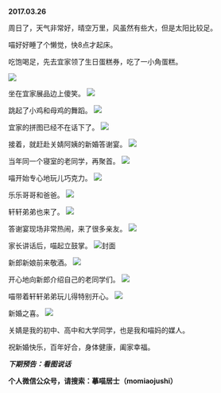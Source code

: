 
          
**2017.03.26**

周日了，天气非常好，晴空万里，风虽然有些大，但是太阳比较足。

喵好好睡了个懒觉，快8点才起床。

吃饱喝足，先去宜家领了生日蛋糕券，吃了一小角蛋糕。

![](http://wx3.sinaimg.cn/large/627d9660ly1fe0977w3y0j20yg0mz0wq.jpg)


坐在宜家展品边上傻笑。
![](http://wx3.sinaimg.cn/large/627d9660ly1fe0977iehjj20yg0mz43t.jpg)


跳起了小鸡和母鸡的舞蹈。
![](http://wx3.sinaimg.cn/large/627d9660ly1fe0979ea1xj20yg0mzn0t.jpg)


宜家的拼图已经不在话下了。
![](http://wx3.sinaimg.cn/large/627d9660ly1fe0976n435j20yg0mzdjw.jpg)


接着，就赶赴关婧阿姨的新婚答谢宴。
![](http://wx3.sinaimg.cn/large/627d9660ly1fe0978htjoj20yg0mzgqj.jpg)


当年同一个寝室的老同学，再聚首。
![](http://wx3.sinaimg.cn/large/627d9660ly1fe09779m7rj20yg0mzafc.jpg)


喵开始专心地玩儿巧克力。
![](http://wx3.sinaimg.cn/large/627d9660ly1fe0976uy7cj20yg0mzadg.jpg)


乐乐哥哥和爸爸。
![](http://wx3.sinaimg.cn/large/627d9660ly1fe0978tfg1j20yg0mzjxa.jpg)


轩轩弟弟也来了。
![](http://wx3.sinaimg.cn/large/627d9660ly1fe09790hbgj20yg0mzgpe.jpg)


答谢宴现场非常热闹，来了很多亲友。
![](http://wx3.sinaimg.cn/large/627d9660ly1fe0977p2p0j20yg0mz44g.jpg)


家长讲话后，喵起立鼓掌。
![](http://wx3.sinaimg.cn/large/627d9660ly1fe09783vduj20yg0mztc0.jpg)封面


新郎新娘前来敬酒。
![](http://wx3.sinaimg.cn/large/627d9660ly1fe0978cfkaj20yg0mzq7g.jpg)


开心地向新郎介绍自己的老同学们。
![](http://wx3.sinaimg.cn/large/627d9660ly1fe09771ul2j20yg0mz0xr.jpg)


喵带着轩轩弟弟玩儿得特别开心。
![](http://wx3.sinaimg.cn/large/627d9660ly1fe09795kbaj20yg0mzn0x.jpg)


新婚之喜。
![](http://wx3.sinaimg.cn/large/627d9660ly1fe0978nj5lj20yg0loagb.jpg)


关婧是我的初中、高中和大学同学，也是我和喵妈的媒人。

祝新婚快乐，百年好合，身体健康，阖家幸福。


***下期预告：看图说话***


**个人微信公众号，请搜索：摹喵居士（momiaojushi）**

        